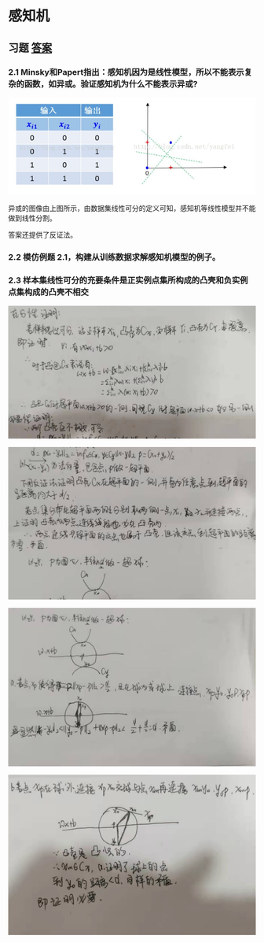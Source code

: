 # 感知机

## 习题 [答案](https://datawhalechina.github.io/statistical-learning-method-solutions-manual/#/chapter02/chapter02?id=%e4%b9%a0%e9%a2%9821)

### 2.1 Minsky和Papert指出：感知机因为是线性模型，所以不能表示复杂的函数，如异或。验证感知机为什么不能表示异或?

![img](pics/v2-ce992753e0bd8211b2888a3d10c4ef0f_1440w-16398434304552.jpg)

异或的图像由上图所示，由数据集线性可分的定义可知，感知机等线性模型并不能做到线性分割。

答案还提供了反证法。

### 2.2 模仿例题 2.1，构建从训练数据求解感知机模型的例子。



### 2.3 样本集线性可分的充要条件是正实例点集所构成的凸壳和负实例点集构成的凸壳不相交

![微信图片_20211219011201](pics/微信图片_20211219011201.jpg)

![微信图片_20211219011205](pics/微信图片_20211219011205.jpg)

![微信图片_20211219011208](pics/微信图片_20211219011208.jpg)

![微信图片_20211219011140](pics/微信图片_20211219011140.jpg)
